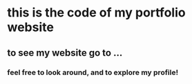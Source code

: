 # this is the code of my portfolio website
## to see my website go to ...
### feel free to look around, and to explore my profile!
